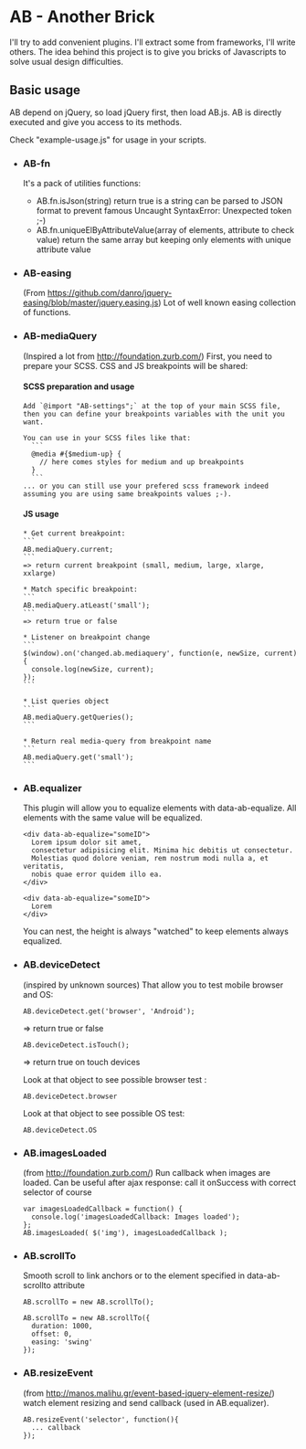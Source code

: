 # AB - Another Brick
I'll try to add convenient plugins. I'll extract some from frameworks, I'll write others.
The idea behind this project is to give you bricks of Javascripts to solve usual design difficulties.


## Basic usage
AB depend on jQuery, so load jQuery first, then load AB.js.
AB is directly executed and give you access to its methods.

Check "example-usage.js" for usage in your scripts.

* ### AB-fn
    It's a pack of utilities functions:
    * AB.fn.isJson(string)
      return true is a string can be parsed to JSON format to prevent famous Uncaught SyntaxError: Unexpected token ;-)
    * AB.fn.uniqueElByAttributeValue(array of elements, attribute to check value)
      return the same array but keeping only elements with unique attribute value


* ### AB-easing
    (From https://github.com/danro/jquery-easing/blob/master/jquery.easing.js)
    Lot of well known easing collection of functions.


* ### AB-mediaQuery
    (Inspired a lot from http://foundation.zurb.com/)
    First, you need to prepare your SCSS. CSS and JS breakpoints will be shared:

    #### SCSS preparation and usage
      Add `@import "AB-settings";` at the top of your main SCSS file, then you can define your breakpoints variables with the unit you want.

      You can use in your SCSS files like that:
        ```
        @media #{$medium-up} {
          // here comes styles for medium and up breakpoints
        }
        ```
      ... or you can still use your prefered scss framework indeed assuming you are using same breakpoints values ;-).

    #### JS usage
      * Get current breakpoint:
      ```
      AB.mediaQuery.current;
      ```
      => return current breakpoint (small, medium, large, xlarge, xxlarge)

      * Match specific breakpoint:
      ```
      AB.mediaQuery.atLeast('small');
      ```
      => return true or false

      * Listener on breakpoint change
      ```
      $(window).on('changed.ab.mediaquery', function(e, newSize, current) {
        console.log(newSize, current);
      });
      ```

      * List queries object
      ```
      AB.mediaQuery.getQueries();
      ```

      * Return real media-query from breakpoint name
      ```
      AB.mediaQuery.get('small');
      ```


* ### AB.equalizer
    This plugin will allow you to equalize elements with data-ab-equalize. All elements with the same value will be equalized.

    ```
    <div data-ab-equalize="someID">
      Lorem ipsum dolor sit amet,
      consectetur adipisicing elit. Minima hic debitis ut consectetur.
      Molestias quod dolore veniam, rem nostrum modi nulla a, et veritatis,
      nobis quae error quidem illo ea.
    </div>

    <div data-ab-equalize="someID">
      Lorem
    </div>
    ```

    You can nest, the height is always "watched" to keep elements always equalized.


* ### AB.deviceDetect
    (inspired by unknown sources)
    That allow you to test mobile browser and OS:
    ```
    AB.deviceDetect.get('browser', 'Android');
    ```
    => return true or false

    ```
    AB.deviceDetect.isTouch();
    ```
    => return true on touch devices

    Look at that object to see possible browser test :
    ```
    AB.deviceDetect.browser
    ```

    Look at that object to see possible OS test:
    ```
    AB.deviceDetect.OS
    ```


* ### AB.imagesLoaded
    (from http://foundation.zurb.com/)
    Run callback when images are loaded.
    Can be useful after ajax response: call it onSuccess with correct selector of course
    ```
    var imagesLoadedCallback = function() {
      console.log('imagesLoadedCallback: Images loaded');
    };
    AB.imagesLoaded( $('img'), imagesLoadedCallback );
    ```

* ### AB.scrollTo
    Smooth scroll to link anchors or to the element specified in data-ab-scrollto attribute
    ```
    AB.scrollTo = new AB.scrollTo();

    AB.scrollTo = new AB.scrollTo({
      duration: 1000,
      offset: 0,
      easing: 'swing'
    });
    ```

* ### AB.resizeEvent
    (from http://manos.malihu.gr/event-based-jquery-element-resize/)
    watch element resizing and send callback (used in AB.equalizer).

    ```
    AB.resizeEvent('selector', function(){
      ... callback
    });
    ```